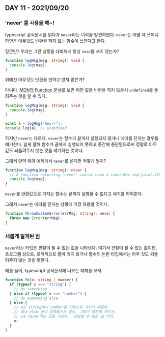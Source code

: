 ## DAY 11 - 2021/09/20

### 'never' 를 사용을 해~!

typescript 공식문서를 읽다가 `never`라는 녀석을 발견하였다. `never`는 어떨 때 쓰이냐 하면은 아무것도 반환을 하지 않는 함수에 쓰인다고 한다.

잠깐만? 우리는 그런 상황을 대비해서 항상 `void`를 쓰지 않는가?

```typescript
function logMsg(msg: string): void {
  console.log(msg);
}
```

위에선 아무것도 반환을 안하고 있지 않은가?

아니다. [MDN의 Function 문서](https://developer.mozilla.org/en-US/docs/Web/JavaScript/Reference/Statements/function#description)를 보면 어떤 값을 반환을 하지 않을시 `undefined`를 돌려주는 것을 알 수 있다.

```typescript
function logMsg(msg: string): void {
  console.log(msg);
}

const a = logMsg("hey~!");
console.log(a); // undefined
```

하지만 `never는` 다르다. `never`는 함수가 끝까지 실행되지 않거나 에러를 던지는 경우를 얘기한다. 쉽게 말해 함수가 끝까지 실행되지 못하고 중간에 중단됨으로써 정말로 아무 값도 되돌려주지 않는 것을 얘기하는 것이다.

그래서 만약 위의 예제에서 `never`를 쓴다면 어떻게 될까?

```typescript
function logMsg(msg: string): never {
  // A function returning 'never' cannot have a reachable end point.(2534)
  console.log(msg);
}
```

`never`를 반환값으로 가지는 함수는 끝까지 실행될 수 없다고 얘기를 하여준다.

그래서 `never`는 에러를 던지는 상황에 가장 유용할 것이다.

```typescript
function throwCustomError(errMsg: string): never {
  throw new Error(errMsg);
}
```

### 새롭게 알게된 점

`never`라는 타입은 관찰이 될 수 없는 값을 나타낸다. 여기서 관찰이 될 수 없는 값이란, 프로그램 상으로, 로직적으로 말이 되지 않거나 함수의 반환 타입에서는 아무 것도 되돌려주지 않는 것을 뜻한다.

예를 들어, typescript 공식문서에 나오는 예제를 보자.

```typescript
function fn(x: string | number) {
  if (typeof x === "string") {
    // do something
  } else if (typeof x === "number") {
    // do something else
  } else {
    // x는 string이나 number를 타입으로 가지기 때문에
    // 절대 else 문이 실행될수가 없다. 그렇기 때문에 여기서
    // x는 never라는 값을 가진다. '관찰될 수 없는 값'이다.
    x;
  }
}
```
